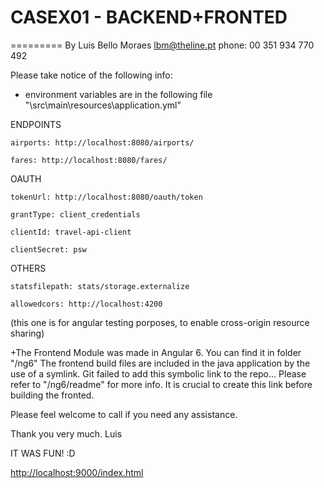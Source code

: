  

# CASEX01 - BACKEND+FRONTED
=========
By Luis Bello Moraes
lbm@theline.pt
phone: 00 351 934 770 492


Please take notice of the following info:

- environment variables are in the following file "\src\main\resources\application.yml" 


ENDPOINTS

    airports: http://localhost:8080/airports/ 

    fares: http://localhost:8080/fares/

OAUTH

    tokenUrl: http://localhost:8080/oauth/token

    grantType: client_credentials

    clientId: travel-api-client

    clientSecret: psw

OTHERS

    statsfilepath: stats/storage.externalize
     
    allowedcors: http://localhost:4200
 (this one is for angular testing porposes, to enable cross-origin resource sharing)


+The Frontend Module was made in Angular 6. You can find it in folder "/ng6"
The frontend build files are included in the java application by the use of a symlink.
Git failed to add this symbolic link to the repo... 
Please refer to "/ng6/readme" for more info. It is crucial to create this link before building the fronted.

Please feel welcome to call if you need any assistance.

Thank you very much.
Luis

IT WAS FUN! :D

[http://localhost:9000/index.html](http://localhost:9000/index.html)